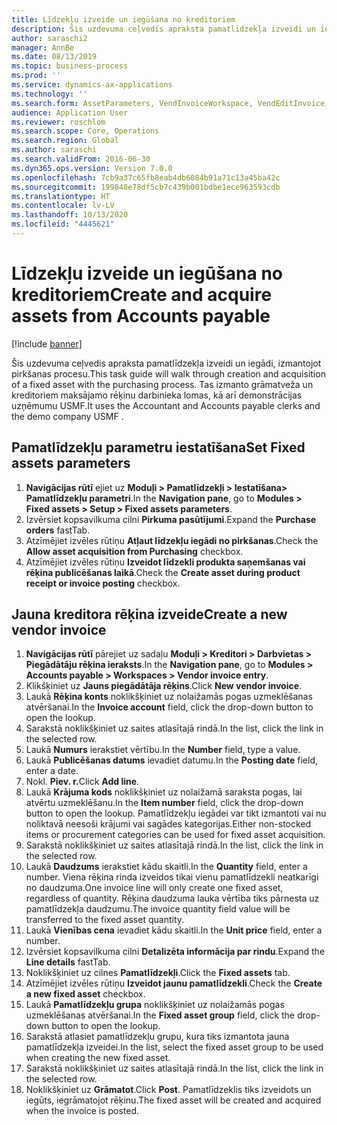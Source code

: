 ```yaml
---
title: Līdzekļu izveide un iegūšana no kreditoriem
description: Šis uzdevuma ceļvedis apraksta pamatlīdzekļa izveidi un iegādi, izmantojot pirkšanas procesu.
author: saraschi2
manager: AnnBe
ms.date: 08/13/2019
ms.topic: business-process
ms.prod: ''
ms.service: dynamics-ax-applications
ms.technology: ''
ms.search.form: AssetParameters, VendInvoiceWorkspace, VendEditInvoice, VendTableLookup, InventItemIdLookupSimple, AssetTable
audience: Application User
ms.reviewer: roschlom
ms.search.scope: Core, Operations
ms.search.region: Global
ms.author: saraschi
ms.search.validFrom: 2016-06-30
ms.dyn365.ops.version: Version 7.0.0
ms.openlocfilehash: 7cb9a37c65fb8eab4db6084b91a71c13a45ba42c
ms.sourcegitcommit: 199848e78df5cb7c439b001bdbe1ece963593cdb
ms.translationtype: HT
ms.contentlocale: lv-LV
ms.lasthandoff: 10/13/2020
ms.locfileid: "4445621"
---
```

# <a name="create-and-acquire-assets-from-accounts-payable"></a><span data-ttu-id="80f04-103">Līdzekļu izveide un iegūšana no kreditoriem</span><span class="sxs-lookup"><span data-stu-id="80f04-103">Create and acquire assets from Accounts payable</span></span>

[!include [banner](../../includes/banner.md)]

<span data-ttu-id="80f04-104">Šis uzdevuma ceļvedis apraksta pamatlīdzekļa izveidi un iegādi, izmantojot pirkšanas procesu.</span><span class="sxs-lookup"><span data-stu-id="80f04-104">This task guide will walk through creation and acquisition of a fixed asset with the purchasing process.</span></span>  <span data-ttu-id="80f04-105">Tas izmanto grāmatveža un kreditoriem maksājamo rēķinu darbinieka lomas, kā arī demonstrācijas uzņēmumu USMF.</span><span class="sxs-lookup"><span data-stu-id="80f04-105">It uses the Accountant and Accounts payable clerks and the demo company USMF .</span></span>


## <a name="set-fixed-assets-parameters"></a><span data-ttu-id="80f04-106">Pamatlīdzekļu parametru iestatīšana</span><span class="sxs-lookup"><span data-stu-id="80f04-106">Set Fixed assets parameters</span></span>
1. <span data-ttu-id="80f04-107">**Navigācijas rūtī** ejiet uz **Moduļi > Pamatlīdzekļi > Iestatīšana> Pamatlīdzekļu parametri**.</span><span class="sxs-lookup"><span data-stu-id="80f04-107">In the **Navigation pane**, go to **Modules > Fixed assets > Setup > Fixed assets parameters**.</span></span>
2. <span data-ttu-id="80f04-108">Izvērsiet kopsavilkuma cilni **Pirkuma pasūtījumi**.</span><span class="sxs-lookup"><span data-stu-id="80f04-108">Expand the **Purchase orders** fastTab.</span></span>
3. <span data-ttu-id="80f04-109">Atzīmējiet izvēles rūtiņu **Atļaut līdzekļu iegādi no pirkšanas**.</span><span class="sxs-lookup"><span data-stu-id="80f04-109">Check the **Allow asset acquisition from Purchasing** checkbox.</span></span>
4. <span data-ttu-id="80f04-110">Atzīmējiet izvēles rūtiņu **Izveidot līdzekli produkta saņemšanas vai rēķina publicēšanas laikā**.</span><span class="sxs-lookup"><span data-stu-id="80f04-110">Check the **Create asset during product receipt or invoice posting** checkbox.</span></span>

## <a name="create-a-new-vendor-invoice"></a><span data-ttu-id="80f04-111">Jauna kreditora rēķina izveide</span><span class="sxs-lookup"><span data-stu-id="80f04-111">Create a new vendor invoice</span></span>
1. <span data-ttu-id="80f04-112">**Navigācijas rūtī** pārejiet uz sadaļu **Moduļi > Kreditori > Darbvietas > Piegādātāju rēķina ieraksts**.</span><span class="sxs-lookup"><span data-stu-id="80f04-112">In the **Navigation pane**, go to **Modules > Accounts payable > Workspaces > Vendor invoice entry**.</span></span>
2. <span data-ttu-id="80f04-113">Klikšķiniet uz **Jauns piegādātāja rēķins**.</span><span class="sxs-lookup"><span data-stu-id="80f04-113">Click **New vendor invoice**.</span></span>
3. <span data-ttu-id="80f04-114">Laukā **Rēķina konts** noklikšķiniet uz nolaižamās pogas uzmeklēšanas atvēršanai.</span><span class="sxs-lookup"><span data-stu-id="80f04-114">In the **Invoice account** field, click the drop-down button to open the lookup.</span></span>
4. <span data-ttu-id="80f04-115">Sarakstā noklikšķiniet uz saites atlasītajā rindā.</span><span class="sxs-lookup"><span data-stu-id="80f04-115">In the list, click the link in the selected row.</span></span>
5. <span data-ttu-id="80f04-116">Laukā **Numurs** ierakstiet vērtību.</span><span class="sxs-lookup"><span data-stu-id="80f04-116">In the **Number** field, type a value.</span></span>
6. <span data-ttu-id="80f04-117">Laukā **Publicēšanas datums** ievadiet datumu.</span><span class="sxs-lookup"><span data-stu-id="80f04-117">In the **Posting date** field, enter a date.</span></span>
7. <span data-ttu-id="80f04-118">Nokl. **Piev. r.**</span><span class="sxs-lookup"><span data-stu-id="80f04-118">Click **Add line**.</span></span>
8. <span data-ttu-id="80f04-119">Laukā **Krājuma kods** noklikšķiniet uz nolaižamā saraksta pogas, lai atvērtu uzmeklēšanu.</span><span class="sxs-lookup"><span data-stu-id="80f04-119">In the **Item number** field, click the drop-down button to open the lookup.</span></span> <span data-ttu-id="80f04-120">Pamatlīdzekļu iegādei var tikt izmantoti vai nu noliktavā neesoši krājumi vai sagādes kategorijas.</span><span class="sxs-lookup"><span data-stu-id="80f04-120">Either non-stocked items or procurement categories can be used for fixed asset acquisition.</span></span>  
9. <span data-ttu-id="80f04-121">Sarakstā noklikšķiniet uz saites atlasītajā rindā.</span><span class="sxs-lookup"><span data-stu-id="80f04-121">In the list, click the link in the selected row.</span></span>
10. <span data-ttu-id="80f04-122">Laukā **Daudzums** ierakstiet kādu skaitli.</span><span class="sxs-lookup"><span data-stu-id="80f04-122">In the **Quantity** field, enter a number.</span></span> <span data-ttu-id="80f04-123">Viena rēķina rinda izveidos tikai vienu pamatlīdzekli neatkarīgi no daudzuma.</span><span class="sxs-lookup"><span data-stu-id="80f04-123">One invoice line will only create one fixed asset, regardless of quantity.</span></span> <span data-ttu-id="80f04-124">Rēķina daudzuma lauka vērtība tiks pārnesta uz pamatlīdzekļa daudzumu.</span><span class="sxs-lookup"><span data-stu-id="80f04-124">The invoice quantity field value will be transferred to the fixed asset quantity.</span></span>  
11. <span data-ttu-id="80f04-125">Laukā **Vienības cena** ievadiet kādu skaitli.</span><span class="sxs-lookup"><span data-stu-id="80f04-125">In the **Unit price** field, enter a number.</span></span>
12. <span data-ttu-id="80f04-126">Izvērsiet kopsavilkuma cilni **Detalizēta informācija par rindu**.</span><span class="sxs-lookup"><span data-stu-id="80f04-126">Expand the **Line details** fastTab.</span></span>
13. <span data-ttu-id="80f04-127">Noklikšķiniet uz cilnes **Pamatlīdzekļi**.</span><span class="sxs-lookup"><span data-stu-id="80f04-127">Click the **Fixed assets** tab.</span></span>
14. <span data-ttu-id="80f04-128">Atzīmējiet izvēles rūtiņu **Izveidot jaunu pamatlīdzekli**.</span><span class="sxs-lookup"><span data-stu-id="80f04-128">Check the **Create a new fixed asset** checkbox.</span></span>
15. <span data-ttu-id="80f04-129">Laukā **Pamatlīdzekļu grupa** noklikšķiniet uz nolaižamās pogas uzmeklēšanas atvēršanai.</span><span class="sxs-lookup"><span data-stu-id="80f04-129">In the **Fixed asset group** field, click the drop-down button to open the lookup.</span></span>
16. <span data-ttu-id="80f04-130">Sarakstā atlasiet pamatlīdzekļu grupu, kura tiks izmantota jauna pamatlīdzekļa izveidei.</span><span class="sxs-lookup"><span data-stu-id="80f04-130">In the list, select the fixed asset group to be used when creating the new fixed asset.</span></span>
17. <span data-ttu-id="80f04-131">Sarakstā noklikšķiniet uz saites atlasītajā rindā.</span><span class="sxs-lookup"><span data-stu-id="80f04-131">In the list, click the link in the selected row.</span></span>
18. <span data-ttu-id="80f04-132">Noklikšķiniet uz **Grāmatot**.</span><span class="sxs-lookup"><span data-stu-id="80f04-132">Click **Post**.</span></span> <span data-ttu-id="80f04-133">Pamatlīdzeklis tiks izveidots un iegūts, iegrāmatojot rēķinu.</span><span class="sxs-lookup"><span data-stu-id="80f04-133">The fixed asset will be created and acquired when the invoice is posted.</span></span>  

